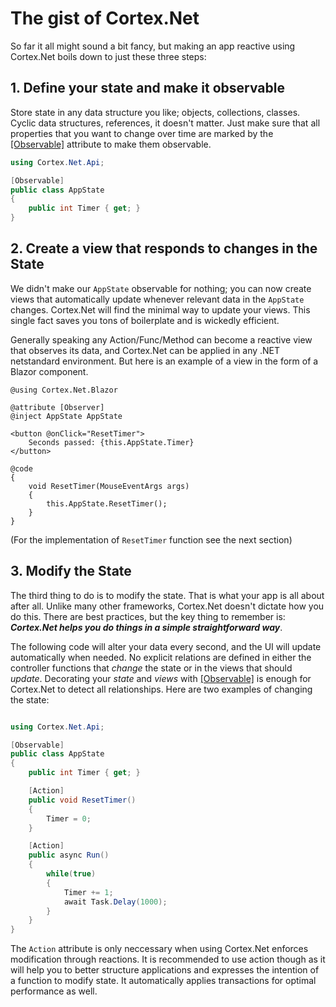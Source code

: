 # The gist of Cortex.Net

So far it all might sound a bit fancy, but making an app reactive using Cortex.Net boils down to just these three steps:

## 1. Define your state and make it observable

Store state in any data structure you like; objects, collections, classes.
Cyclic data structures, references, it doesn't matter.
Just make sure that all properties that you want to change over time are marked by the [[Observable]](xref:Cortex.Net.Api.ObservableAttribute) attribute to make them observable.

```csharp
using Cortex.Net.Api;

[Observable]
public class AppState
{
    public int Timer { get; }
}
```


## 2. Create a view that responds to changes in the State

We didn't make our `AppState` observable for nothing;
you can now create views that automatically update whenever relevant data in the `AppState` changes.
Cortex.Net will find the minimal way to update your views.
This single fact saves you tons of boilerplate and is wickedly efficient.

Generally speaking any Action/Func/Method can become a reactive view that observes its data, and Cortex.Net can be applied in any .NET netstandard environment.
But here is an example of a view in the form of a Blazor component.

```cshtml-razor
@using Cortex.Net.Blazor

@attribute [Observer]
@inject AppState AppState

<button @onClick="ResetTimer">
    Seconds passed: {this.AppState.Timer}
</button>

@code
{
    void ResetTimer(MouseEventArgs args)
    {
        this.AppState.ResetTimer();
    }
}

```

(For the implementation of `ResetTimer` function see the next section)

## 3. Modify the State

The third thing to do is to modify the state.
That is what your app is all about after all.
Unlike many other frameworks, Cortex.Net doesn't dictate how you do this.
There are best practices, but the key thing to remember is:
**_Cortex.Net helps you do things in a simple straightforward way_**.

The following code will alter your data every second, and the UI will update automatically when needed.
No explicit relations are defined in either the controller functions that _change_ the state or in the views that should _update_.
Decorating your _state_ and _views_ with [[Observable]](xref:Cortex.Net.Api.ObservableAttribute) is enough for Cortex.Net to detect all relationships.
Here are two examples of changing the state:

```csharp

using Cortex.Net.Api;

[Observable]
public class AppState
{
    public int Timer { get; }

    [Action]
    public void ResetTimer()
    {
        Timer = 0;
    }

    [Action]
    public async Run()
    {
        while(true)
        {
            Timer += 1;
            await Task.Delay(1000);
        }
    }
}

```

The `Action` attribute is only neccessary when using Cortex.Net enforces modification through reactions.
It is recommended to use action though as it will help you to better structure applications and expresses the intention of a function to modify state.
It automatically applies transactions for optimal performance as well.